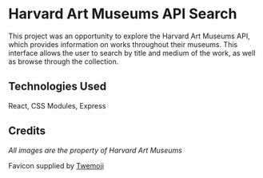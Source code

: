 # Harvard Art Museums API Search

This project was an opportunity to explore the Harvard Art Museums API, which provides information on works throughout their museums. This interface allows the user to search by title and medium of the work, as well as browse through the collection.

## Technologies Used

React, CSS Modules, Express

## Credits

_All images are the property of Harvard Art Museums_

Favicon supplied by [Twemoji](https://twemoji.twitter.com/)
